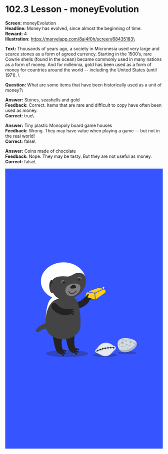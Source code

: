# 102.3 Lesson - moneyEvolution

**Screen:** moneyEvolution\
**Headline:** Money has evolved, since almost the beginning of time.\
**Reward:** 4\
**Illustration:** https://marvelapp.com/8ai4f0h/screen/68435183\

**Text:** Thousands of years ago, a society in Micronesia used very large and scarce stones as a form of agreed currency. Starting in the 1500’s, rare Cowrie shells (found in the ocean) became commonly used in many nations as a form of money. And for millennia, gold has been used as a form of money for countries around the world -- including the United States (until 1971).
\

**Question:** What are some items that have been historically used as a unit of money?\

**Answer:** Stones, seashells and gold\
**Feedback:** Correct. Items that are rare and difficult to copy have often been used as money.\
**Correct:** true\

**Answer:** Tiny plastic Monopoly board game houses\
**Feedback:** Wrong. They may have value when playing a game -- but not in the real world!\
**Correct:** false\

**Answer:** Coins made of chocolate\
**Feedback:** Nope. They may be tasty. But they are not useful as money.\
**Correct:** false\


![](<../.gitbook/assets/image (10).png>)

